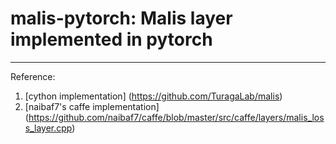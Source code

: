 # malis-pytorch: Malis layer implemented in pytorch
---






Reference:
1. [cython implementation] (https://github.com/TuragaLab/malis)
2. [naibaf7's caffe implementation] (https://github.com/naibaf7/caffe/blob/master/src/caffe/layers/malis_loss_layer.cpp)
